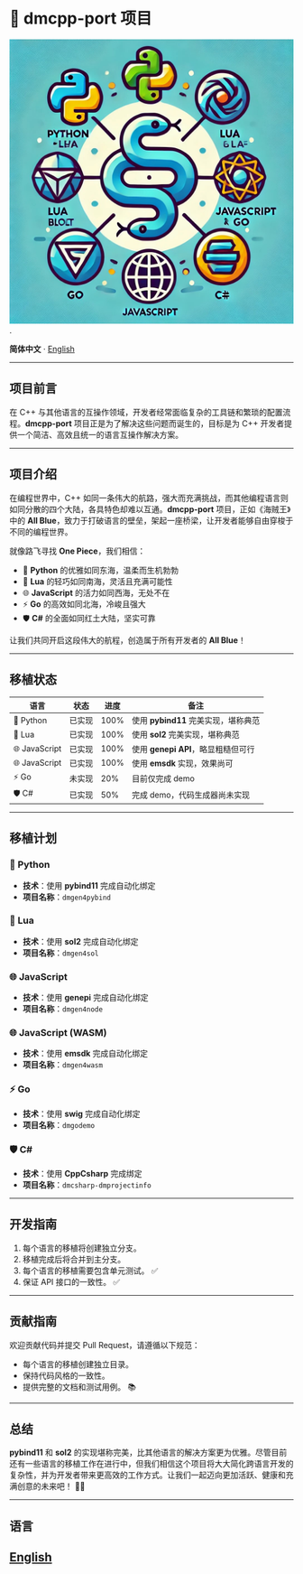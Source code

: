 # 🚀 dmcpp-port 项目

![dmcpp-port](images/dmcpp-port2.jpg).

**简体中文** · [English](./README.md) 

---

## 项目前言

在 C++ 与其他语言的互操作领域，开发者经常面临复杂的工具链和繁琐的配置流程。**dmcpp-port** 项目正是为了解决这些问题而诞生的，目标是为 C++ 开发者提供一个简洁、高效且统一的语言互操作解决方案。

---

## 项目介绍

在编程世界中，C++ 如同一条伟大的航路，强大而充满挑战，而其他编程语言则如同分散的四个大陆，各具特色却难以互通。**dmcpp-port** 项目，正如《海贼王》中的 **All Blue**，致力于打破语言的壁垒，架起一座桥梁，让开发者能够自由穿梭于不同的编程世界。

就像路飞寻找 **One Piece**，我们相信：
- 🐍 **Python** 的优雅如同东海，温柔而生机勃勃
- 🌿 **Lua** 的轻巧如同南海，灵活且充满可能性
- 🌐 **JavaScript** 的活力如同西海，无处不在
- ⚡ **Go** 的高效如同北海，冷峻且强大
- 🛡 **C#** 的全面如同红土大陆，坚实可靠

让我们共同开启这段伟大的航程，创造属于所有开发者的 **All Blue**！

---

## 移植状态

| 语言            | 状态   | 进度  | 备注                                   |
|-----------------|--------|-------|----------------------------------------|
| 🐍 Python      | 已实现 | 100%  | 使用 **pybind11** 完美实现，堪称典范      |
| 🌿 Lua         | 已实现 | 100%  | 使用 **sol2** 完美实现，堪称典范         |
| 🌐 JavaScript  | 已实现 | 100%  | 使用 **genepi API**，略显粗糙但可行      |
| 🌐 JavaScript  | 已实现 | 100%  | 使用 **emsdk** 实现，效果尚可           |
| ⚡ Go          | 未实现 | 20%   | 目前仅完成 demo                        |
| 🛡 C#          | 已实现 | 50%   | 完成 demo，代码生成器尚未实现            |

---

## 移植计划

### 🐍 Python
- **技术**：使用 **pybind11** 完成自动化绑定
- **项目名称**：`dmgen4pybind`

### 🌿 Lua
- **技术**：使用 **sol2** 完成自动化绑定
- **项目名称**：`dmgen4sol`

### 🌐 JavaScript
- **技术**：使用 **genepi** 完成自动化绑定
- **项目名称**：`dmgen4node`

### 🌐 JavaScript (WASM)
- **技术**：使用 **emsdk** 完成自动化绑定
- **项目名称**：`dmgen4wasm`

### ⚡ Go
- **技术**：使用 **swig** 完成自动化绑定
- **项目名称**：`dmgodemo`

### 🛡 C#
- **技术**：使用 **CppCsharp** 完成绑定
- **项目名称**：`dmcsharp-dmprojectinfo`

---

## 开发指南

1. 每个语言的移植将创建独立分支。
2. 移植完成后将合并到主分支。
3. 每个语言的移植需要包含单元测试。 ✅
4. 保证 API 接口的一致性。 ✅

---

## 贡献指南

欢迎贡献代码并提交 Pull Request，请遵循以下规范：
- 每个语言的移植创建独立目录。
- 保持代码风格的一致性。
- 提供完整的文档和测试用例。 📚

---

## 总结

**pybind11** 和 **sol2** 的实现堪称完美，比其他语言的解决方案更为优雅。尽管目前还有一些语言的移植工作在进行中，但我们相信这个项目将大大简化跨语言开发的复杂性，并为开发者带来更高效的工作方式。让我们一起迈向更加活跃、健康和充满创意的未来吧！ 🌟🚀

---

## 语言

[English](README.en.md)
---
